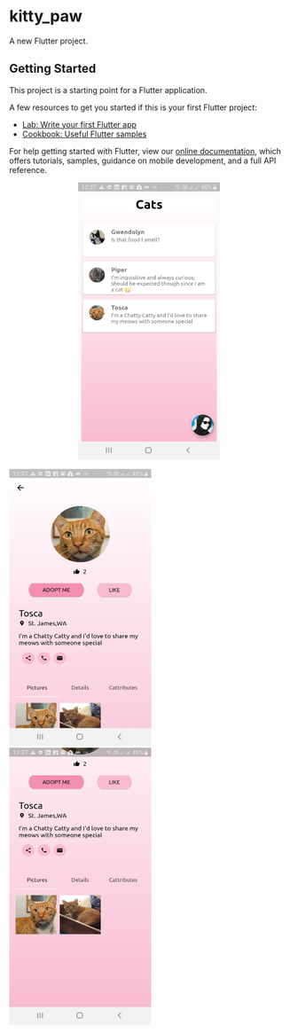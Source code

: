 # kitty_paw

A new Flutter project.

## Getting Started

This project is a starting point for a Flutter application.

A few resources to get you started if this is your first Flutter project:

- [Lab: Write your first Flutter app](https://flutter.dev/docs/get-started/codelab)
- [Cookbook: Useful Flutter samples](https://flutter.dev/docs/cookbook)

For help getting started with Flutter, view our
[online documentation](https://flutter.dev/docs), which offers tutorials,
samples, guidance on mobile development, and a full API reference.

<p align="center">
<img src="https://github.com/shivam3746/KittyPaw/raw/master/screenshots/Screenshot_20190815-003734.jpg" width="256" height="500">
</p>

<p>
  <img src="https://github.com/shivam3746/KittyPaw/raw/master/screenshots/Screenshot_20190815-003750.jpg" width="256" height="500">
  <img src="https://github.com/shivam3746/KittyPaw/raw/master/screenshots/Screenshot_20190815-003756.jpg" width="256" height="500">
</p>  
